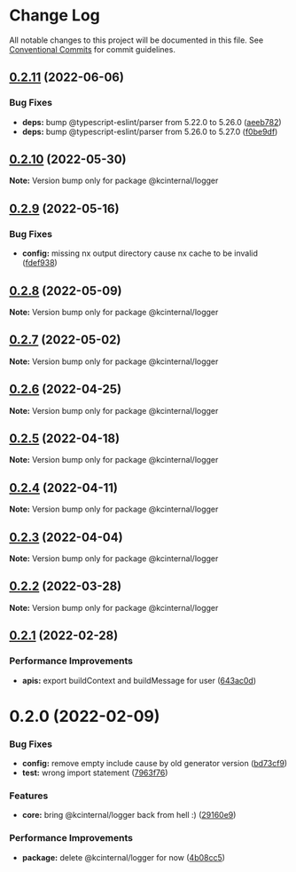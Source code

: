 # Change Log

All notable changes to this project will be documented in this file.
See [Conventional Commits](https://conventionalcommits.org) for commit guidelines.

## [0.2.11](https://github.com/kamontat/kcutils/compare/@kcinternal/logger@0.2.10...@kcinternal/logger@0.2.11) (2022-06-06)


### Bug Fixes

* **deps:** bump @typescript-eslint/parser from 5.22.0 to 5.26.0 ([aeeb782](https://github.com/kamontat/kcutils/commit/aeeb7823ff375a9456e625c0501f63a4a29663c5))
* **deps:** bump @typescript-eslint/parser from 5.26.0 to 5.27.0 ([f0be9df](https://github.com/kamontat/kcutils/commit/f0be9df3f131ceb433c23e23487eeff9dedb6fa0))





## [0.2.10](https://github.com/kamontat/kcutils/compare/@kcinternal/logger@0.2.9...@kcinternal/logger@0.2.10) (2022-05-30)

**Note:** Version bump only for package @kcinternal/logger





## [0.2.9](https://github.com/kamontat/kcutils/compare/@kcinternal/logger@0.2.8...@kcinternal/logger@0.2.9) (2022-05-16)


### Bug Fixes

* **config:** missing nx output directory cause nx cache to be invalid ([fdef938](https://github.com/kamontat/kcutils/commit/fdef93857218b84e26365d6ad11b11c9be30e5d8))





## [0.2.8](https://github.com/kamontat/kcutils/compare/@kcinternal/logger@0.2.7...@kcinternal/logger@0.2.8) (2022-05-09)

**Note:** Version bump only for package @kcinternal/logger





## [0.2.7](https://github.com/kamontat/kcutils/compare/@kcinternal/logger@0.2.6...@kcinternal/logger@0.2.7) (2022-05-02)

**Note:** Version bump only for package @kcinternal/logger





## [0.2.6](https://github.com/kamontat/kcutils/compare/@kcinternal/logger@0.2.5...@kcinternal/logger@0.2.6) (2022-04-25)

**Note:** Version bump only for package @kcinternal/logger





## [0.2.5](https://github.com/kamontat/kcutils/compare/@kcinternal/logger@0.2.4...@kcinternal/logger@0.2.5) (2022-04-18)

**Note:** Version bump only for package @kcinternal/logger





## [0.2.4](https://github.com/kamontat/kcutils/compare/@kcinternal/logger@0.2.3...@kcinternal/logger@0.2.4) (2022-04-11)

**Note:** Version bump only for package @kcinternal/logger





## [0.2.3](https://github.com/kamontat/kcutils/compare/@kcinternal/logger@0.2.2...@kcinternal/logger@0.2.3) (2022-04-04)

**Note:** Version bump only for package @kcinternal/logger





## [0.2.2](https://github.com/kamontat/kcutils/compare/@kcinternal/logger@0.2.1...@kcinternal/logger@0.2.2) (2022-03-28)

**Note:** Version bump only for package @kcinternal/logger





## [0.2.1](https://github.com/kamontat/kcutils/compare/@kcinternal/logger@0.2.0...@kcinternal/logger@0.2.1) (2022-02-28)


### Performance Improvements

* **apis:** export buildContext and buildMessage for user ([643ac0d](https://github.com/kamontat/kcutils/commit/643ac0dd540bc9c728a65e8c7ae825fd6cefa25f))





# 0.2.0 (2022-02-09)


### Bug Fixes

* **config:** remove empty include cause by old generator version ([bd73cf9](https://github.com/kamontat/kcutils/commit/bd73cf95bbdbd43f88b70544e0c2616ec39321b3))
* **test:** wrong import statement ([7963f76](https://github.com/kamontat/kcutils/commit/7963f76e3bb656d2594545af823a421f1a740458))


### Features

* **core:** bring @kcinternal/logger back from hell :) ([29160e9](https://github.com/kamontat/kcutils/commit/29160e9f80d26258a702d241c388b32a5a02dffd))


### Performance Improvements

* **package:** delete @kcinternal/logger for now ([4b08cc5](https://github.com/kamontat/kcutils/commit/4b08cc54cc15e135c52376f5e84cc05223b6d955))
